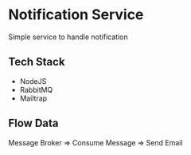 # Notification Service
Simple service to handle notification

## Tech Stack
- NodeJS
- RabbitMQ
- Mailtrap

## Flow Data
Message Broker => Consume Message => Send Email